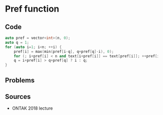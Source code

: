 # Pref function

## Code

```cpp
auto pref = vector<int>(n, 0);
auto q = 1;
for (auto i=1; i<n; ++i) {
	pref[i] = max(min(pref[i-q], q+pref[q]-i), 0);
	for (; i+pref[i] < n and text[i+pref[i]] == text[pref[i]]; ++pref[i]);
	q = i+pref[i] > q+pref[q] ? i : q;
}
```

## Problems

## Sources

- ONTAK 2018 lecture
